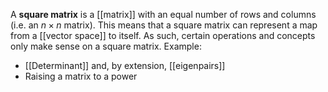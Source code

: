 A **square matrix** is a [[matrix]] with an equal number of rows and columns (i.e. an $n\times n$ matrix). This means that a square matrix can represent a map from a [[vector space]] to itself. As such, certain operations and concepts only make sense on a square matrix. Example:

* [[Determinant]] and, by extension, [[eigenpairs]]
* Raising a matrix to a power